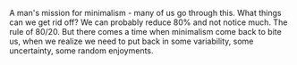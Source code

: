 A man's mission for minimalism - many of us go through this.
What things can we get rid off?
We can probably reduce 80% and not notice much. The rule of 80/20.
But there comes a time when minimalism come back to bite us, when we realize we need to put back in some variability, some uncertainty, some random enjoyments.